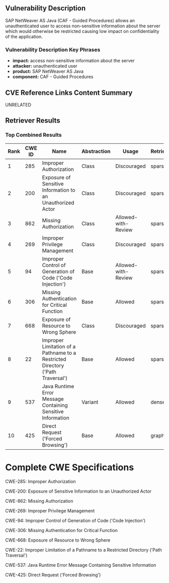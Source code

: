 ## Vulnerability Description
SAP NetWeaver AS Java (CAF - Guided Procedures) allows an unauthenticated user to access non-sensitive information about the server which would otherwise be restricted causing low impact on confidentiality of the application.

### Vulnerability Description Key Phrases
- **impact:** access non-sensitive information about the server
- **attacker:** unauthenticated user
- **product:** SAP NetWeaver AS Java
- **component:** CAF - Guided Procedures

## CVE Reference Links Content Summary
UNRELATED

## Retriever Results

### Top Combined Results

| Rank | CWE ID | Name | Abstraction | Usage  | Retrievers | Individual Scores |
|------|--------|------|-------------|-------|------------|-------------------|
| 1 | 285 | Improper Authorization | Class | Discouraged | sparse | 0.057 |
| 2 | 200 | Exposure of Sensitive Information to an Unauthorized Actor | Class | Discouraged | sparse | 0.056 |
| 3 | 862 | Missing Authorization | Class | Allowed-with-Review | sparse | 0.056 |
| 4 | 269 | Improper Privilege Management | Class | Discouraged | sparse | 0.055 |
| 5 | 94 | Improper Control of Generation of Code ('Code Injection') | Base | Allowed-with-Review | sparse | 0.055 |
| 6 | 306 | Missing Authentication for Critical Function | Base | Allowed | sparse | 0.055 |
| 7 | 668 | Exposure of Resource to Wrong Sphere | Class | Discouraged | sparse | 0.052 |
| 8 | 22 | Improper Limitation of a Pathname to a Restricted Directory ('Path Traversal') | Base | Allowed | sparse | 0.052 |
| 9 | 537 | Java Runtime Error Message Containing Sensitive Information | Variant | Allowed | dense | 0.551 |
| 10 | 425 | Direct Request ('Forced Browsing') | Base | Allowed | graph | 0.002 |



# Complete CWE Specifications

CWE-285: Improper Authorization

CWE-200: Exposure of Sensitive Information to an Unauthorized Actor

CWE-862: Missing Authorization

CWE-269: Improper Privilege Management

CWE-94: Improper Control of Generation of Code ('Code Injection')

CWE-306: Missing Authentication for Critical Function

CWE-668: Exposure of Resource to Wrong Sphere

CWE-22: Improper Limitation of a Pathname to a Restricted Directory ('Path Traversal')

CWE-537: Java Runtime Error Message Containing Sensitive Information

CWE-425: Direct Request ('Forced Browsing')